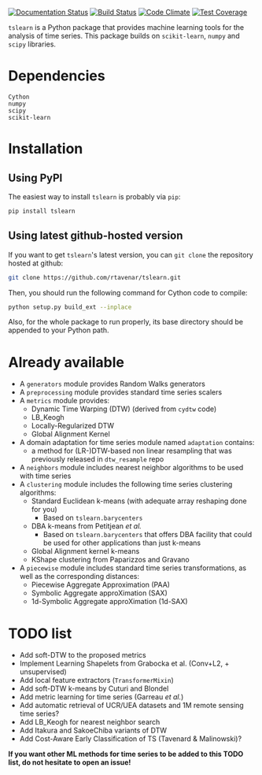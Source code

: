 [![Documentation Status](https://readthedocs.org/projects/tslearn/badge/?version=latest)](http://tslearn.readthedocs.io/en/latest/?badge=latest)
[![Build Status](https://travis-ci.org/rtavenar/tslearn.svg?branch=master)](https://travis-ci.org/rtavenar/tslearn)
[![Code Climate](https://codeclimate.com/github/rtavenar/tslearn/badges/gpa.svg)](https://codeclimate.com/github/rtavenar/tslearn)
[![Test Coverage](https://codeclimate.com/github/rtavenar/tslearn/badges/coverage.svg)](https://codeclimate.com/github/rtavenar/tslearn/coverage)

`tslearn` is a Python package that provides machine learning tools for the analysis of time series.
This package builds on `scikit-learn`, `numpy` and `scipy` libraries.

# Dependencies

```
Cython
numpy
scipy
scikit-learn
```

# Installation

## Using PyPI

The easiest way to install `tslearn` is probably via `pip`:
```bash
pip install tslearn
```

## Using latest github-hosted version

If you want to get `tslearn`'s latest version, you can `git clone` the repository hosted at github:
```bash
git clone https://github.com/rtavenar/tslearn.git
```

Then, you should run the following command for Cython code to compile:
```bash
python setup.py build_ext --inplace
```

Also, for the whole package to run properly, its base directory should be appended to your Python path.


# Already available

* A `generators` module provides Random Walks generators
* A `preprocessing` module provides standard time series scalers
* A `metrics` module provides:
  * Dynamic Time Warping (DTW) (derived from `cydtw` code)
  * LB_Keogh
  * Locally-Regularized DTW
  * Global Alignment Kernel
* A domain adaptation for time series module named `adaptation` contains:
  * a method for (LR-)DTW-based non linear resampling that was previously released in `dtw_resample` repo
* A `neighbors` module includes nearest neighbor algorithms to be used with time series
* A `clustering` module includes the following time series clustering algorithms:
  * Standard Euclidean k-means (with adequate array reshaping done for you)
    * Based on `tslearn.barycenters`
  * DBA k-means from Petitjean _et al._
    * Based on `tslearn.barycenters` that offers DBA facility that could be used for other applications than just 
    k-means
  * Global Alignment kernel k-means
  * KShape clustering from Paparizzos and Gravano
* A `piecewise` module includes standard time series transformations, as well as the corresponding distances:
  * Piecewise Aggregate Approximation (PAA)
  * Symbolic Aggregate approXimation (SAX)
  * 1d-Symbolic Aggregate approXimation (1d-SAX)

# TODO list

* Add soft-DTW to the proposed metrics
* Implement Learning Shapelets from Grabocka et al. (Conv+L2, + unsupervised)
* Add local feature extractors (`TransformerMixin`)
* Add soft-DTW k-means by Cuturi and Blondel
* Add metric learning for time series (Garreau _et al._)
* Add automatic retrieval of UCR/UEA datasets and 1M remote sensing time series?
* Add LB_Keogh for nearest neighbor search
* Add Itakura and SakoeChiba variants of DTW
* Add Cost-Aware Early Classification of TS (Tavenard & Malinowski)?

**If you want other ML methods for time series to be added to this TODO list, do not hesitate to open an issue!**
